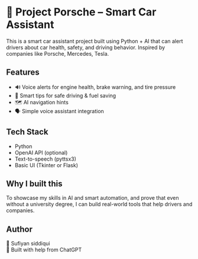 
# 🚗 Project Porsche – Smart Car Assistant

This is a smart car assistant project built using Python + AI that can alert drivers about car health, safety, and driving behavior. Inspired by companies like Porsche, Mercedes, Tesla.

## Features
- 🔊 Voice alerts for engine health, brake warning, and tire pressure
- 🧠 Smart tips for safe driving & fuel saving
- 🗺️ AI navigation hints
- 🗣️ Simple voice assistant integration

## Tech Stack
- Python
- OpenAI API (optional)
- Text-to-speech (pyttsx3)
- Basic UI (Tkinter or Flask)

## Why I built this
To showcase my skills in AI and smart automation, and prove that even without a university degree, I can build real-world tools that help drivers and companies.

## Author
👤 Sufiyan siddiqui  
🤖 Built with help from ChatGPT
